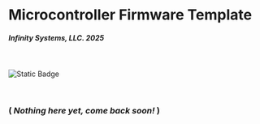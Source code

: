 # Microcontroller Firmware Template
##### Infinity Systems, LLC. 2025

<br/>

![Static Badge](https://img.shields.io/badge/latest_version-v0.0.0.0-blue)

<br/>

### ( ***Nothing here yet, come back soon!*** )
